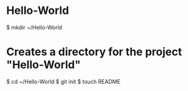 Hello-World
===========
$ mkdir ~/Hello-World
# Creates a directory for the project "Hello-World"

$ cd ~/Hello-World
$ git init
$ touch README
